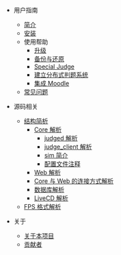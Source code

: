 
- 用户指南
  - [简介](/README)
  - [安装](/Install)
  - 使用帮助
    - [升级](/Update)
    - [备份与还原](/Backup)
    - [Special Judge](/SpecialJudge)
    - [建立分布式判题系统](/MultiJudge)
    - [集成 Moodle](/MoodleIntegration)
  - [常见问题](/FAQ?id=hustoj-faq)

- 源码相关
  - [结构简析](/Composition)
    - [Core 解析](/Composition-Core)
      - [judged 解析](Composition-Core?id=judged-解析)
      - [judge_client 解析](/Composition-Core?id=judge_client-解析)
      - [sim 简介](/Composition-Core?id=sim-简介)
      - [配置文件注释](/Composition-Core?id=配置文件注释)
    - [Web 解析](/Composition-web)
    - [Core 与 Web 的连接方式解析](/Composition-Client)
    - [数据库解析](/Composition-Database)
    - [LiveCD 解析](/Composition-LiveCD)
  - [FPS 格式解析](/FPS)
    
- 关于
  - [关于本项目](/About)
  - [贡献者](/Contributors)

